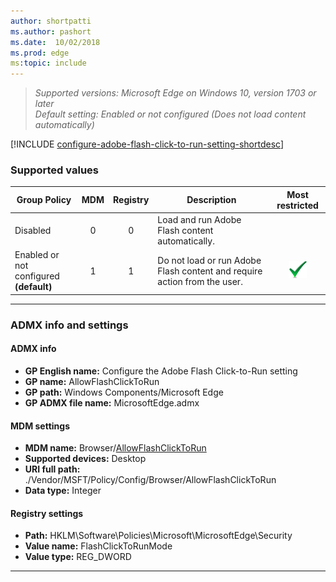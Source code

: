 ```yaml
---
author: shortpatti
ms.author: pashort
ms.date:  10/02/2018
ms.prod: edge
ms:topic: include
---
```


<!-- ## Configure the Adobe Flash Click-to-Run setting -->
>*Supported versions: Microsoft Edge on Windows 10, version 1703 or later*<br> 
>*Default setting: Enabled or not configured (Does not load content automatically)*

[!INCLUDE [configure-adobe-flash-click-to-run-setting-shortdesc](../shortdesc/configure-adobe-flash-click-to-run-setting-shortdesc.md)]

### Supported values

|Group Policy  |MDM |Registry |Description |Most restricted |
|---|:---:|:---:|---|:---:|
|Disabled |0 |0 |Load and run Adobe Flash content automatically. | |
|Enabled or not configured<br>**(default)** |1 |1 |Do not load or run Adobe Flash content and require action from the user.  |![Most restricted value](../images/check-gn.png) |
---

### ADMX info and settings

#### ADMX info
- **GP English name:** Configure the Adobe Flash Click-to-Run setting
- **GP name:**  AllowFlashClickToRun
- **GP path:** Windows Components/Microsoft Edge
- **GP ADMX file name:** MicrosoftEdge.admx

#### MDM settings
- **MDM name:** Browser/[AllowFlashClickToRun](https://docs.microsoft.com/en-us/windows/client-management/mdm/policy-csp-browser#browser-allowflashclicktorun)
- **Supported devices:** Desktop
- **URI full path:** ./Vendor/MSFT/Policy/Config/Browser/AllowFlashClickToRun 
- **Data type:** Integer

#### Registry settings
- **Path:** HKLM\\Software\\Policies\\Microsoft\\MicrosoftEdge\\Security
- **Value name:** FlashClickToRunMode
- **Value type:** REG_DWORD

<hr>